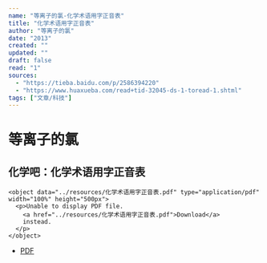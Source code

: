 ```yaml
---
name: "等离子的氯-化学术语用字正音表"
title: "化学术语用字正音表"
author: "等离子的氯"
date: "2013"
created: ""
updated: ""
draft: false
read: "1"
sources: 
  - "https://tieba.baidu.com/p/2586394220"
  - "https://www.huaxueba.com/read+tid-32045-ds-1-toread-1.shtml"
tags: ["文章/科技"]
---
```



# 等离子的氯

## 化学吧：化学术语用字正音表

```
<object data="../resources/化学术语用字正音表.pdf" type="application/pdf" width="100%" height="500px">
  <p>Unable to display PDF file. 
    <a href="../resources/化学术语用字正音表.pdf">Download</a> 
    instead.
  </p>
</object>
```

* [PDF](../resources/化学术语用字正音表.pdf)
